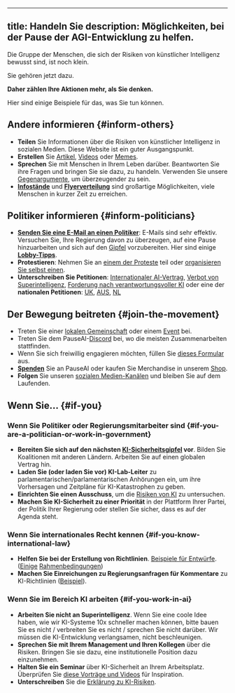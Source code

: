 

---
title: Handeln Sie
description: Möglichkeiten, bei der Pause der AGI-Entwicklung zu helfen.
---

Die Gruppe der Menschen, die sich der Risiken von künstlicher Intelligenz bewusst sind, ist noch klein.

Sie gehören jetzt dazu.

**Daher zählen Ihre Aktionen mehr, als Sie denken.**

Hier sind einige Beispiele für das, was Sie tun können.

## Andere informieren {#inform-others}

- **Teilen** Sie Informationen über die Risiken von künstlicher Intelligenz in sozialen Medien. Diese Website ist ein guter Ausgangspunkt.  <!-- Sobald wir ein Intro-Video haben, sollte das unsere erste Wahl sein. Wenn wir weit davon entfernt sind, könnten wir hier einige offizielle E-Flyer teilen? https://drive.google.com/drive/u/1/folders/1c6D_i8U95FUpfrl-eR-oRNoHUf3zghOc -->
- **Erstellen** Sie [Artikel](/learn#articles), [Videos](/learn#videos) oder [Memes](https://twitter.com/AISafetyMemes).
- **Sprechen** Sie mit Menschen in Ihrem Leben darüber. Beantworten Sie ihre Fragen und bringen Sie sie dazu, zu handeln. Verwenden Sie unsere [Gegenargumente](/counterarguments), um überzeugender zu sein.
- [**Infostände**](/tabling) und [**Flyerverteilung**](/flyering) sind großartige Möglichkeiten, viele Menschen in kurzer Zeit zu erreichen.

## Politiker informieren {#inform-politicians}

- [**Senden Sie eine E-Mail an einen Politiker**](/email-builder): E-Mails sind sehr effektiv. Versuchen Sie, Ihre Regierung davon zu überzeugen, auf eine Pause hinzuarbeiten und sich auf den [Gipfel](/summit) vorzubereiten. Hier sind einige [**Lobby-Tipps**](/lobby-tips).
- **Protestieren**: Nehmen Sie an [einem der Proteste](/protests) teil oder [organisieren Sie selbst einen](/organizing-a-protest).
- **Unterschreiben Sie Petitionen**: [Internationaler AI-Vertrag](https://aitreaty.org), [Verbot von Superintelligenz](https://chng.it/Djjfj2Gmpk), [Forderung nach verantwortungsvoller KI](https://www.change.org/p/artificial-intelligence-time-is-running-out-for-responsible-ai-development-91f0a02c-130a-46e1-9e55-70d6b274f4df) oder eine der **nationalen Petitionen**: [UK](https://petition.parliament.uk/petitions/639956), [AUS](https://www.aph.gov.au/e-petitions/petition/EN5163), [NL](https://aipetitie.nl)

## Der Bewegung beitreten {#join-the-movement}

- Treten Sie einer [lokalen Gemeinschaft](/communities) oder einem [Event](/events) bei.
- Treten Sie dem PauseAI-[Discord](https://discord.gg/2XXWXvErfA) bei, wo die meisten Zusammenarbeiten stattfinden.
- Wenn Sie sich freiwillig engagieren möchten, füllen Sie [dieses Formular](https://airtable.com/embed/appWPTGqZmUcs3NWu/pagoxRuCai4OYJEHt/form) aus.
- [**Spenden**](/donate) Sie an PauseAI oder kaufen Sie Merchandise in unserem [Shop](https://pauseai-shop.fourthwall.com/).
- **Folgen** Sie unseren [sozialen Medien-Kanälen](https://linktr.ee/pauseai) und bleiben Sie auf dem Laufenden.

## Wenn Sie... {#if-you}

### Wenn Sie Politiker oder Regierungsmitarbeiter sind {#if-you-are-a-politician-or-work-in-government}

- **Bereiten Sie sich auf den nächsten [KI-Sicherheitsgipfel](/summit) vor**. Bilden Sie Koalitionen mit anderen Ländern. Arbeiten Sie auf einen globalen Vertrag hin.
- **Laden Sie (oder laden Sie vor) KI-Lab-Leiter** zu parlamentarischen/parlamentarischen Anhörungen ein, um ihre Vorhersagen und Zeitpläne für KI-Katastrophen zu geben.
- **Einrichten Sie einen Ausschuss**, um die [Risiken von KI](/risks) zu untersuchen.
- **Machen Sie KI-Sicherheit zu einer Priorität** in der Plattform Ihrer Partei, der Politik Ihrer Regierung oder stellen Sie sicher, dass es auf der Agenda steht.

### Wenn Sie internationales Recht kennen {#if-you-know-international-law}

- **Helfen Sie bei der Erstellung von Richtlinien**. [Beispiele für Entwürfe](https://www.campaignforaisafety.org/celebrating-the-winners-law-student-moratorium-treaty-competition/). ([Einige](https://futureoflife.org/wp-content/uploads/2023/04/FLI_Policymaking_In_The_Pause.pdf) [Rahmenbedingungen](https://www.openphilanthropy.org/research/12-tentative-ideas-for-us-ai-policy/))
- **Machen Sie Einreichungen zu Regierungsanfragen für Kommentare** zu KI-Richtlinien ([Beispiel](https://ntia.gov/issues/artificial-intelligence/request-for-comments)).

### Wenn Sie im Bereich KI arbeiten {#if-you-work-in-ai}

- **Arbeiten Sie nicht an Superintelligenz**. Wenn Sie eine coole Idee haben, wie wir KI-Systeme 10x schneller machen können, bitte bauen Sie es nicht / verbreiten Sie es nicht / sprechen Sie nicht darüber. Wir müssen die KI-Entwicklung verlangsamen, nicht beschleunigen.
- **Sprechen Sie mit Ihrem Management und Ihren Kollegen** über die Risiken. Bringen Sie sie dazu, eine institutionelle Position dazu einzunehmen.
- **Halten Sie ein Seminar** über KI-Sicherheit an Ihrem Arbeitsplatz. Überprüfen Sie [diese Vorträge und Videos](https://www.youtube.com/playlist?list=PLI46NoubGtIJa0JVCBR-9CayxCOmU0EJt) für Inspiration.
- **Unterschreiben** Sie die [Erklärung zu KI-Risiken](https://www.safe.ai/statement-on-ai-risk).